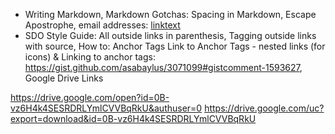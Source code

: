   - Writing Markdown, Markdown Gotchas: Spacing in Markdown, Escape Apostrophe, email addresses: [linktext](mailto:name@state.co.us)
  - SDO Style Guide:  All outside links in parenthesis, Tagging outside links with source, How to: Anchor Tags Link to Anchor Tags  - nested links (for icons) & Linking to anchor tags: https://gist.github.com/asabaylus/3071099#gistcomment-1593627, Google Drive Links
  
  
  https://drive.google.com/open?id=0B-vz6H4k4SESRDRLYmlCVVBqRkU&authuser=0
https://drive.google.com/uc?export=download&id=0B-vz6H4k4SESRDRLYmlCVVBqRkU

